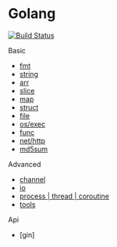 Golang
============================
[![Build Status](https://travis-ci.org/justjavac/free-programming-books-zh_CN.svg?branch=master)](https://travis-ci.org/justjavac/free-programming-books-zh_CN)

Basic
* [fmt](./fmt)
* [string](./string)
* [arr](./arr)
* [slice](./slice)
* [map](./map)
* [struct](./struct)
* [file](./file)
* [os/exec](./exec)
* [func](./func)
* [net/http](./http)
* [md5sum](./md5sum)


Advanced 
* [channel](./channel)
* [io](./io)
* [process | thread | coroutine](./ptc)
* [tools](./tools)


Api 
* [gin]
